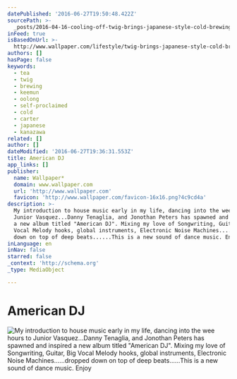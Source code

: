 ```yaml
---
datePublished: '2016-06-27T19:50:48.422Z'
sourcePath: >-
  _posts/2016-04-16-cooling-off-twig-brings-japanese-style-cold-brewing-to-lond.md
inFeed: true
isBasedOnUrl: >-
  http://www.wallpaper.com/lifestyle/twig-brings-japanese-style-cold-brewing-to-london
authors: []
hasPage: false
keywords:
  - tea
  - twig
  - brewing
  - keemun
  - oolong
  - self-proclaimed
  - cold
  - carter
  - japanese
  - kanazawa
related: []
author: []
dateModified: '2016-06-27T19:36:31.553Z'
title: American DJ
app_links: []
publisher:
  name: Wallpaper*
  domain: www.wallpaper.com
  url: 'http://www.wallpaper.com'
  favicon: 'http://www.wallpaper.com/favicon-16x16.png?4c9cd4a'
description: >-
  My introduction to house music early in my life, dancing into the wee hours to
  Junior Vasquez...Danny Tenaglia, and Jonothan Peters has spawned and inspired 
  a new album titled "American DJ". Mixing my love of Songwriting, Guitar,  Big
  Vocal Melody hooks, global instruments, Electronic Noise Machines......dropped
  down on top of deep beats......This is a new sound of dance music. Enjoy
inLanguage: en
inNav: false
starred: false
_context: 'http://schema.org'
_type: MediaObject

---
```

# American DJ
![My introduction to house music early in my life, dancing into the wee hours to Junior Vasquez...Danny Tenaglia, and Jonothan Peters has spawned and inspired a new album titled "American DJ". Mixing my love of Songwriting, Guitar, Big Vocal Melody hooks, global instruments, Electronic Noise Machines......dropped down on top of deep beats......This is a new sound of dance music. Enjoy](https://the-grid-user-content.s3-us-west-2.amazonaws.com/ac9eb6b2-e2ff-41e6-a0ca-add1af112276.jpg)